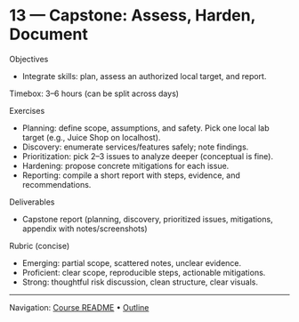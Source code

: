 # 13 — Capstone: Assess, Harden, Document

Objectives
- Integrate skills: plan, assess an authorized local target, and report.

Timebox: 3–6 hours (can be split across days)

Exercises
- Planning: define scope, assumptions, and safety. Pick one local lab target (e.g., Juice Shop on localhost).
- Discovery: enumerate services/features safely; note findings.
- Prioritization: pick 2–3 issues to analyze deeper (conceptual is fine).
- Hardening: propose concrete mitigations for each issue.
- Reporting: compile a short report with steps, evidence, and recommendations.

Deliverables
- Capstone report (planning, discovery, prioritized issues, mitigations, appendix with notes/screenshots)

Rubric (concise)
- Emerging: partial scope, scattered notes, unclear evidence.
- Proficient: clear scope, reproducible steps, actionable mitigations.
- Strong: thoughtful risk discussion, clean structure, clear visuals.

---
Navigation: [Course README](../../README.md) • [Outline](../../docs/outline.md)
